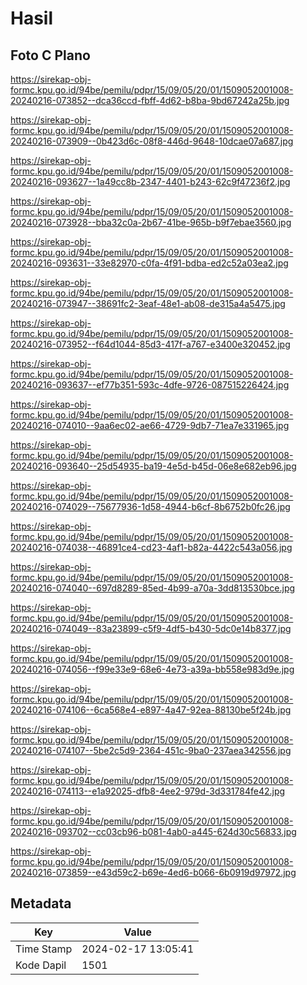 # Hasil

## Foto C Plano

https://sirekap-obj-formc.kpu.go.id/94be/pemilu/pdpr/15/09/05/20/01/1509052001008-20240216-073852--dca36ccd-fbff-4d62-b8ba-9bd67242a25b.jpg

https://sirekap-obj-formc.kpu.go.id/94be/pemilu/pdpr/15/09/05/20/01/1509052001008-20240216-073909--0b423d6c-08f8-446d-9648-10dcae07a687.jpg

https://sirekap-obj-formc.kpu.go.id/94be/pemilu/pdpr/15/09/05/20/01/1509052001008-20240216-093627--1a49cc8b-2347-4401-b243-62c9f47236f2.jpg

https://sirekap-obj-formc.kpu.go.id/94be/pemilu/pdpr/15/09/05/20/01/1509052001008-20240216-073928--bba32c0a-2b67-41be-965b-b9f7ebae3560.jpg

https://sirekap-obj-formc.kpu.go.id/94be/pemilu/pdpr/15/09/05/20/01/1509052001008-20240216-093631--33e82970-c0fa-4f91-bdba-ed2c52a03ea2.jpg

https://sirekap-obj-formc.kpu.go.id/94be/pemilu/pdpr/15/09/05/20/01/1509052001008-20240216-073947--38691fc2-3eaf-48e1-ab08-de315a4a5475.jpg

https://sirekap-obj-formc.kpu.go.id/94be/pemilu/pdpr/15/09/05/20/01/1509052001008-20240216-073952--f64d1044-85d3-417f-a767-e3400e320452.jpg

https://sirekap-obj-formc.kpu.go.id/94be/pemilu/pdpr/15/09/05/20/01/1509052001008-20240216-093637--ef77b351-593c-4dfe-9726-087515226424.jpg

https://sirekap-obj-formc.kpu.go.id/94be/pemilu/pdpr/15/09/05/20/01/1509052001008-20240216-074010--9aa6ec02-ae66-4729-9db7-71ea7e331965.jpg

https://sirekap-obj-formc.kpu.go.id/94be/pemilu/pdpr/15/09/05/20/01/1509052001008-20240216-093640--25d54935-ba19-4e5d-b45d-06e8e682eb96.jpg

https://sirekap-obj-formc.kpu.go.id/94be/pemilu/pdpr/15/09/05/20/01/1509052001008-20240216-074029--75677936-1d58-4944-b6cf-8b6752b0fc26.jpg

https://sirekap-obj-formc.kpu.go.id/94be/pemilu/pdpr/15/09/05/20/01/1509052001008-20240216-074038--46891ce4-cd23-4af1-b82a-4422c543a056.jpg

https://sirekap-obj-formc.kpu.go.id/94be/pemilu/pdpr/15/09/05/20/01/1509052001008-20240216-074040--697d8289-85ed-4b99-a70a-3dd813530bce.jpg

https://sirekap-obj-formc.kpu.go.id/94be/pemilu/pdpr/15/09/05/20/01/1509052001008-20240216-074049--83a23899-c5f9-4df5-b430-5dc0e14b8377.jpg

https://sirekap-obj-formc.kpu.go.id/94be/pemilu/pdpr/15/09/05/20/01/1509052001008-20240216-074056--f99e33e9-68e6-4e73-a39a-bb558e983d9e.jpg

https://sirekap-obj-formc.kpu.go.id/94be/pemilu/pdpr/15/09/05/20/01/1509052001008-20240216-074106--6ca568e4-e897-4a47-92ea-88130be5f24b.jpg

https://sirekap-obj-formc.kpu.go.id/94be/pemilu/pdpr/15/09/05/20/01/1509052001008-20240216-074107--5be2c5d9-2364-451c-9ba0-237aea342556.jpg

https://sirekap-obj-formc.kpu.go.id/94be/pemilu/pdpr/15/09/05/20/01/1509052001008-20240216-074113--e1a92025-dfb8-4ee2-979d-3d331784fe42.jpg

https://sirekap-obj-formc.kpu.go.id/94be/pemilu/pdpr/15/09/05/20/01/1509052001008-20240216-093702--cc03cb96-b081-4ab0-a445-624d30c56833.jpg

https://sirekap-obj-formc.kpu.go.id/94be/pemilu/pdpr/15/09/05/20/01/1509052001008-20240216-073859--e43d59c2-b69e-4ed6-b066-6b0919d97972.jpg


## Metadata

| Key        | Value               |
| ---------- | ------------------- |
| Time Stamp | 2024-02-17 13:05:41 |
| Kode Dapil | 1501                |



